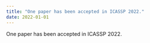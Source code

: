 ```yaml
---
title: "One paper has been accepted in ICASSP 2022."
date: 2022-01-01
---
```

One paper has been accepted in ICASSP 2022.
